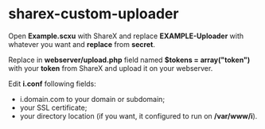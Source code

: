 # sharex-custom-uploader

Open **Example.scxu** with ShareX and replace **EXAMPLE-Uploader** with whatever you want and **replace** from **secret**.

Replace in **webserver/upload.php** field named **$tokens = array("token")** with your **token** from ShareX and upload it on your webserver.


Edit **i.conf** following fields:
- i.domain.com to your domain or subdomain;
- your SSL certificate;
- your directory location (if you want, it configured to run on **/var/www/i**).
